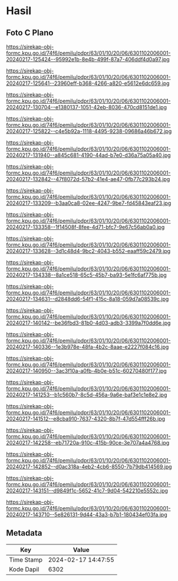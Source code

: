 # Hasil

## Foto C Plano

https://sirekap-obj-formc.kpu.go.id/74f6/pemilu/pdpr/63/01/10/20/06/6301102006001-20240217-125424--95992e1b-8e4b-499f-87a7-406ddf4d0a97.jpg

https://sirekap-obj-formc.kpu.go.id/74f6/pemilu/pdpr/63/01/10/20/06/6301102006001-20240217-125641--23960eff-b368-4266-a820-e5612e6dc659.jpg

https://sirekap-obj-formc.kpu.go.id/74f6/pemilu/pdpr/63/01/10/20/06/6301102006001-20240217-130704--e1380137-1051-42eb-8036-470cd8151de1.jpg

https://sirekap-obj-formc.kpu.go.id/74f6/pemilu/pdpr/63/01/10/20/06/6301102006001-20240217-125822--c4e5b92a-1118-4495-9238-09686a46b672.jpg

https://sirekap-obj-formc.kpu.go.id/74f6/pemilu/pdpr/63/01/10/20/06/6301102006001-20240217-131940--a845c681-4190-44ad-b7e0-d36a75a05a40.jpg

https://sirekap-obj-formc.kpu.go.id/74f6/pemilu/pdpr/63/01/10/20/06/6301102006001-20240217-132842--47f8072d-57b2-41e4-ae47-0fb77c293b24.jpg

https://sirekap-obj-formc.kpu.go.id/74f6/pemilu/pdpr/63/01/10/20/06/6301102006001-20240217-133209--b3aa0ca8-02ee-4247-9be7-fd45843eaf23.jpg

https://sirekap-obj-formc.kpu.go.id/74f6/pemilu/pdpr/63/01/10/20/06/6301102006001-20240217-133358--1f14508f-8fee-4d71-bfc7-9e67c56ab0a0.jpg

https://sirekap-obj-formc.kpu.go.id/74f6/pemilu/pdpr/63/01/10/20/06/6301102006001-20240217-133628--3d1c48d4-9bc2-4043-b552-eaaff59c2479.jpg

https://sirekap-obj-formc.kpu.go.id/74f6/pemilu/pdpr/63/01/10/20/06/6301102006001-20240217-134338--8a1ce518-65c5-45b7-ba93-5e1fc6af775b.jpg

https://sirekap-obj-formc.kpu.go.id/74f6/pemilu/pdpr/63/01/10/20/06/6301102006001-20240217-134631--d2848dd6-54f1-415c-8a18-059d7a08539c.jpg

https://sirekap-obj-formc.kpu.go.id/74f6/pemilu/pdpr/63/01/10/20/06/6301102006001-20240217-140142--be36fbd3-81b0-4d03-adb3-3399a7f0dd6e.jpg

https://sirekap-obj-formc.kpu.go.id/74f6/pemilu/pdpr/63/01/10/20/06/6301102006001-20240217-140336--1e3b978e-48fa-4b2c-8aae-e2227f084c16.jpg

https://sirekap-obj-formc.kpu.go.id/74f6/pemilu/pdpr/63/01/10/20/06/6301102006001-20240217-140950--3ac3f10a-a0fb-4b0e-b51c-60270480f177.jpg

https://sirekap-obj-formc.kpu.go.id/74f6/pemilu/pdpr/63/01/10/20/06/6301102006001-20240217-141253--b1c560b7-8c5d-456a-9a6e-baf3e1c1e8e2.jpg

https://sirekap-obj-formc.kpu.go.id/74f6/pemilu/pdpr/63/01/10/20/06/6301102006001-20240217-141512--e8cba910-7637-4320-8b7f-47d554fff26b.jpg

https://sirekap-obj-formc.kpu.go.id/74f6/pemilu/pdpr/63/01/10/20/06/6301102006001-20240217-142258--eb71720a-910c-415b-90ce-3e707a4a4768.jpg

https://sirekap-obj-formc.kpu.go.id/74f6/pemilu/pdpr/63/01/10/20/06/6301102006001-20240217-142852--d0ac318a-4eb2-4cb6-8550-7b79db414569.jpg

https://sirekap-obj-formc.kpu.go.id/74f6/pemilu/pdpr/63/01/10/20/06/6301102006001-20240217-143151--d9849f1c-5652-41c7-9d04-542210e5552c.jpg

https://sirekap-obj-formc.kpu.go.id/74f6/pemilu/pdpr/63/01/10/20/06/6301102006001-20240217-143710--5e826131-9d44-43a3-b7b1-180434ef03fa.jpg


## Metadata

| Key        | Value               |
| ---------- | ------------------- |
| Time Stamp | 2024-02-17 14:47:55 |
| Kode Dapil | 6302                |



